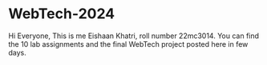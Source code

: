 # WebTech-2024
Hi Everyone, This is me Eishaan Khatri, roll number 22mc3014. You can find the 10 lab assignments and the final WebTech project posted here in few days.
